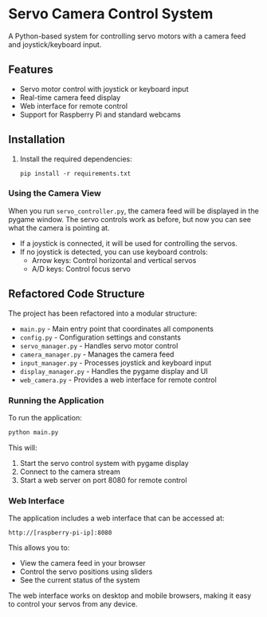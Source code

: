 # Servo Camera Control System

A Python-based system for controlling servo motors with a camera feed and joystick/keyboard input.

## Features

- Servo motor control with joystick or keyboard input
- Real-time camera feed display
- Web interface for remote control
- Support for Raspberry Pi and standard webcams

## Installation

1. Install the required dependencies:
   ```
   pip install -r requirements.txt
   ```

### Using the Camera View

When you run `servo_controller.py`, the camera feed will be displayed in the pygame window. The servo controls work as before, but now you can see what the camera is pointing at.

- If a joystick is connected, it will be used for controlling the servos.
- If no joystick is detected, you can use keyboard controls:
  - Arrow keys: Control horizontal and vertical servos
  - A/D keys: Control focus servo

## Refactored Code Structure

The project has been refactored into a modular structure:

- `main.py` - Main entry point that coordinates all components
- `config.py` - Configuration settings and constants
- `servo_manager.py` - Handles servo motor control
- `camera_manager.py` - Manages the camera feed
- `input_manager.py` - Processes joystick and keyboard input
- `display_manager.py` - Handles the pygame display and UI
- `web_camera.py` - Provides a web interface for remote control

### Running the Application

To run the application:

```bash
python main.py
```

This will:
1. Start the servo control system with pygame display
2. Connect to the camera stream
3. Start a web server on port 8080 for remote control

### Web Interface

The application includes a web interface that can be accessed at:

```
http://[raspberry-pi-ip]:8080
```

This allows you to:
- View the camera feed in your browser
- Control the servo positions using sliders
- See the current status of the system

The web interface works on desktop and mobile browsers, making it easy to control your servos from any device. 